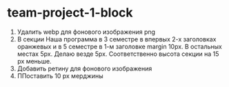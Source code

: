 # team-project-1-block

1. Удалить webp для фонового изображения png
2. В секции Наша программа в 3 семестре в впервых 2-х заголовках оранжевых и в 5
   семестре в 1-м заголовке margin 10px. В остальных местах 5px. Делаю везде
   5px. Соответственно высота секции на 15 px меньше.
3. Добавить ретину для фонового изображения
4. ППоставить 10 px мерджины
